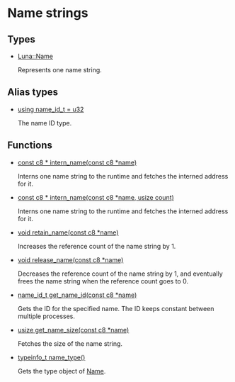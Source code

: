 # Name strings
## Types
* [Luna::Name](class_luna_1_1_name.md)

    Represents one name string. 


## Alias types
* [using name_id_t =  u32](group___runtime_name_1ga025e1affb824b441b7da6b1ad7bb14ca.md)

    The name ID type. 

## Functions
* [const c8 * intern_name(const c8 *name)](group___runtime_name_1gaf329effc2cb74e7437566596886907f1.md)

    Interns one name string to the runtime and fetches the interned address for it. 

* [const c8 * intern_name(const c8 *name, usize count)](group___runtime_name_1ga370a2fa1c365f52c1b32960866efbe1e.md)

    Interns one name string to the runtime and fetches the interned address for it. 

* [void retain_name(const c8 *name)](group___runtime_name_1gad8142400d090a87429d19e8d149585f1.md)

    Increases the reference count of the name string by 1. 

* [void release_name(const c8 *name)](group___runtime_name_1ga752306e6c9de3a73e7eac1d2945880a0.md)

    Decreases the reference count of the name string by 1, and eventually frees the name string when the reference count goes to 0. 

* [name_id_t get_name_id(const c8 *name)](group___runtime_name_1ga13f8dd62c783ea811ceec70c99da153d.md)

    Gets the ID for the specified name. The ID keeps constant between multiple processes. 

* [usize get_name_size(const c8 *name)](group___runtime_name_1ga730737dfb3a218b8773cabd09e3c6f98.md)

    Fetches the size of the name string. 

* [typeinfo_t name_type()](group___runtime_name_1ga67c299d54605e7a80a6f4a2c3634bedf.md)

    Gets the type object of [Name](class_luna_1_1_name.md). 

